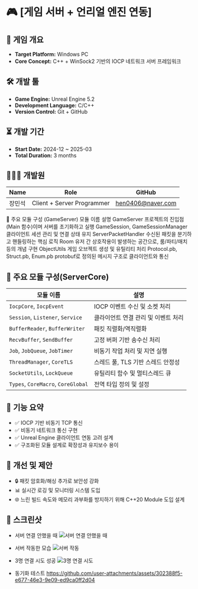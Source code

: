 # 🎮 [게임 서버 + 언리얼 엔진 연동]

## 📌 게임 개요
- **Target Platform:** Windows PC
- **Core Concept:** C++ + WinSock2 기반의 IOCP 네트워크 서버 프레임워크

## 🛠️ 개발 툴
- **Game Engine:** Unreal Engine 5.2
- **Development Language:** C/C++
- **Version Control:** Git + GitHub

## ⏳ 개발 기간
- **Start Date:** 2024-12 ~ 2025-03
- **Total Duration:** 3 months

## 👨‍👩‍👦 개발원
| Name      | Role              | GitHub                                 |
|-----------|-------------------|----------------------------------------|
| 장민석     | Client + Server Programmer | [hen0406@naver.com](https://github.com/MinSeok0406) |

🧩 주요 모듈 구성 (GameServer)
모듈 이름	설명
GameServer	프로젝트의 진입점(Main 함수)이며 서버를 초기화하고 실행
GameSession, GameSessionManager	클라이언트 세션 관리 및 연결 상태 유지
ServerPacketHandler	수신된 패킷을 분기하고 핸들링하는 핵심 로직
Room	유저 간 상호작용이 발생하는 공간으로, 룸/파티/매치 등의 개념 구현
ObjectUtils	게임 오브젝트 생성 및 유틸리티 처리
Protocol.pb, Struct.pb, Enum.pb	protobuf로 정의된 메시지 구조로 클라이언트와 통신

## 🧩 주요 모듈 구성(ServerCore)

| 모듈 이름              | 설명 |
|------------------------|------|
| `IocpCore`, `IocpEvent` | IOCP 이벤트 수신 및 소켓 처리 |
| `Session`, `Listener`, `Service` | 클라이언트 연결 관리 및 이벤트 처리 |
| `BufferReader`, `BufferWriter` | 패킷 직렬화/역직렬화 |
| `RecvBuffer`, `SendBuffer`     | 고정 버퍼 기반 송수신 처리 |
| `Job`, `JobQueue`, `JobTimer`  | 비동기 작업 처리 및 지연 실행 |
| `ThreadManager`, `CoreTLS`     | 스레드 풀, TLS 기반 스레드 안정성 |
| `SocketUtils`, `LockQueue`     | 유틸리티 함수 및 멀티스레드 큐 |
| `Types`, `CoreMacro`, `CoreGlobal` | 전역 타입 정의 및 설정 |

## 🎯 기능 요약
- ✅ IOCP 기반 비동기 TCP 통신
- ✅ 비동기 네트워크 통신 구현
- ✅ Unreal Engine 클라이언트 연동 고려 설계
- ✅ 구조화된 모듈 설계로 확장성과 유지보수 용이

## 🧪 개선 및 제안
- 🔒 패킷 암호화/해싱 추가로 보안성 강화
- 📊 실시간 로깅 및 모니터링 시스템 도입
- 🌐 느린 빌드 속도와 메모리 과부화를 방지하기 위해 C++20 Module 도입 설계

## 📸 스크린샷
- 서버 연결 안했을 때
![서버 연결 안했을 때](https://github.com/user-attachments/assets/286ab0fc-e581-47de-9b92-0ed5c824fbee)
- 서버 작동한 모습
![서버 작동](https://github.com/user-attachments/assets/8ae83a50-b0d1-425e-b67a-aa4dfef481c9)
- 3명 연결 시도 성공
![3명 연결 시도](https://github.com/user-attachments/assets/5bdae48b-2e3b-47f3-a5da-67516ca6d355)

- 동기화 테스트
https://github.com/user-attachments/assets/302388f5-e677-46e3-9e09-ed9ca0ff2d04

